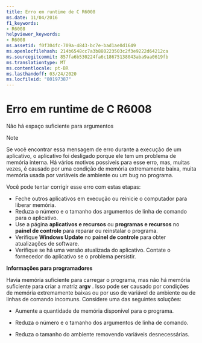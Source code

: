 ```yaml
---
title: Erro em runtime de C R6008
ms.date: 11/04/2016
f1_keywords:
- R6008
helpviewer_keywords:
- R6008
ms.assetid: f0f304fc-709a-4843-bc7e-bad1ae0d1649
ms.openlocfilehash: 214b6548cc7a3b880223503c2f3e9222d64212ca
ms.sourcegitcommit: 857fa6b530224fa6c18675138043aba9aa0619fb
ms.translationtype: MT
ms.contentlocale: pt-BR
ms.lasthandoff: 03/24/2020
ms.locfileid: "80197387"
---
```

# <a name="c-runtime-error-r6008"></a>Erro em runtime de C R6008

Não há espaço suficiente para argumentos

> [!NOTE]
> Se você encontrar essa mensagem de erro durante a execução de um aplicativo, o aplicativo foi desligado porque ele tem um problema de memória interna. Há vários motivos possíveis para esse erro, mas, muitas vezes, é causado por uma condição de memória extremamente baixa, muita memória usada por variáveis de ambiente ou um bug no programa.
>
> Você pode tentar corrigir esse erro com estas etapas:
>
> - Feche outros aplicativos em execução ou reinicie o computador para liberar memória.
> - Reduza o número e o tamanho dos argumentos de linha de comando para o aplicativo.
> - Use a página **aplicativos e recursos** ou **programas e recursos** no **painel de controle** para reparar ou reinstalar o programa.
> - Verifique **Windows Update** no **painel de controle** para obter atualizações de software.
> - Verifique se há uma versão atualizada do aplicativo. Contate o fornecedor do aplicativo se o problema persistir.

**Informações para programadores**

Havia memória suficiente para carregar o programa, mas não há memória suficiente para criar a matriz **argv** . Isso pode ser causado por condições de memória extremamente baixas ou por uso de variável de ambiente ou de linhas de comando incomuns. Considere uma das seguintes soluções:

- Aumente a quantidade de memória disponível para o programa.

- Reduza o número e o tamanho dos argumentos de linha de comando.

- Reduza o tamanho do ambiente removendo variáveis desnecessárias.
